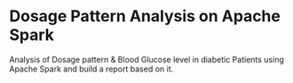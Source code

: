 # Dosage Pattern Analysis on Apache Spark

Analysis of Dosage pattern & Blood Glucose level in diabetic Patients using Apache Spark and build a report based on it. 
